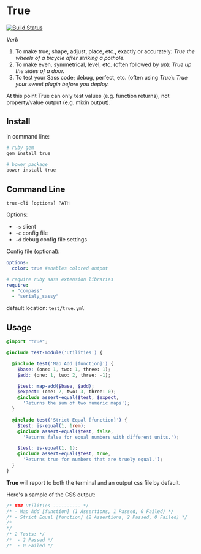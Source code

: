 True
====

[![Build Status](https://travis-ci.org/ericam/true.png?branch=master)](https://travis-ci.org/ericam/true)

*Verb*

1. To make true; shape, adjust, place, etc., exactly or accurately:
  *True the wheels of a bicycle after striking a pothole.*
2. To make even, symmetrical, level, etc. (often followed by *up*):
  *True up the sides of a door.*
3. To test your Sass code; debug, perfect, etc. (often using *True*):
  *True your sweet plugin before you deploy.*

At this point
True can only test values (e.g. function returns),
not property/value output (e.g. mixin output).


Install
-------

in command line:

```bash
# ruby gem
gem install true

# bower package
bower install true
```


Command Line
------------

`true-cli [options] PATH`

Options:
* `-s` slient
* `-c` config file
* `-d` debug config file settings

Config file (optional):

``` yaml
options:
  color: true #enables colored output

# require ruby sass extension libraries
require:
  - "compass"
  - "serialy_sassy"
```

default location: `test/true.yml`


Usage
-----

```scss
@import "true";

@include test-module('Utilities') {

  @include test('Map Add [function]') {
    $base: (one: 1, two: 1, three: 1);
    $add: (one: 1, two: 2, three: -1);

    $test: map-add($base, $add);
    $expect: (one: 2, two: 3, three: 0);
    @include assert-equal($test, $expect,
      'Returns the sum of two numeric maps');
  }

  @include test('Strict Equal [function]') {
    $test: is-equal(1, 1rem);
    @include assert-equal($test, false,
      'Returns false for equal numbers with different units.');

    $test: is-equal(1, 1);
    @include assert-equal($test, true,
      'Returns true for numbers that are truely equal.');
  }
}
```

**True** will report to both the terminal
and an output css file by default.

Here's a sample of the CSS output:

```css
/* ### Utilities ---------- */
/* - Map Add [function] (1 Assertions, 1 Passed, 0 Failed) */
/* - Strict Equal [function] (2 Assertions, 2 Passed, 0 Failed) */
/*
*/
/* 2 Tests: */
/*  - 2 Passed */
/*  - 0 Failed */
```

